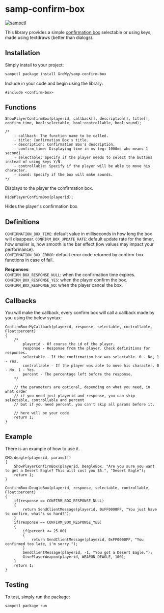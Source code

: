 # samp-confirm-box

[![sampctl](https://img.shields.io/badge/sampctl-samp--confirm--box-2f2f2f.svg?style=for-the-badge)](https://github.com/GroWy/samp-confirm-box)

This library provides a simple [confirmation box](https://i.imgur.com/uyMuSAk.png) selectable or using keys, made using textdraws (better than dialogs).

## Installation

Simply install to your project:

```bash
sampctl package install GroWy/samp-confirm-box
```

Include in your code and begin using the library:

```pawn
#include <confirm-box>
```

## Functions
```pawn
ShowPlayerConfirmBox(playerid, callback[], description[], title[], confirm_time, bool:selectable, bool:controllable, bool:sound);

/*
    - callback: The function name to be called.
    - title: Confirmation Box's title.
    - description: Confirmation Box's description.
    - confirm_time: Displaying time in ms (eg: 1000ms who means 1 second).
    - selectable: Specify if the player needs to select the buttons instead of using keys Y/N.
    - controllable: Specify if the player will be able to move his character.
    - sound: Specify if the box will make sounds.
*/
```
Displays to the player the confirmation box.
```pawn
HidePlayerConfirmBox(playerid);
```
Hides the player's confirmation box.

## Definitions
`CONFIRMATION_BOX_TIME`: default value in milliseconds in how long the box will disappear.
`CONFIRM_BOX_UPDATE_RATE`: default update rate for the timer, how smaller is, how smooth is the bar effect (low values may impact your performance).<br>
`CONFIRMATION_BOX_ERROR`: default error code returned by confirm-box functions in case of fail.<br>

**Responses**:<br>
`CONFIRM_BOX_RESPONSE_NULL`: when the confirmation time expires.<br>
`CONFIRM_BOX_RESPONSE_YES`: when the player confirm the box.<br>
`CONFIRM_BOX_RESPONSE_NO`: when the player cancel the box.<br>

## Callbacks
You will make the callback, every confirm box will call a callback made by you using the below syntax:
```pawn
ConfirmBox:MyCallback(playerid, response, selectable, controllable, Float:percent)
{
    /*
        playerid - Of course the id of the player.
        response - Response from the player. Check definitions for responses.
        selectable - If the confirmation box was selectable. 0 - No, 1 - Yes.
        controllable - If the player was able to move his character. 0 - No, 1 - Yes.
        percent - The percentage left before the response.
    */

    // the parameters are optional, depending on what you need, in what order
    // if you need just playerid and response, you can skip selectable, controllable and percent
    // but if you need percent, you can't skip all params before it.

    // here will be your code.
    return 1;
}
```

## Example
There is an example of how to use it.

```pawn
CMD:deagle(playerid, params[])
{
    ShowPlayerConfirmBox(playerid, DeagleBox, "Are you sure you want to get a Desert Eagle? This will cost you $5.", "Desert Eagle");
    return 1;
}

ConfirmBox:DeagleBox(playerid, response, selectable, controllable, Float:percent)
{
    if(response == CONFIRM_BOX_RESPONSE_NULL)
    {
        return SendClientMessage(playerid, 0xFF0000FF, "You just have to confirm, what's so hard?");
    }
    if(response == CONFIRM_BOX_RESPONSE_YES)
    {
        if(percent <= 25.00)
        {
            return SendClientMessage(playerid, 0xFF0000FF, "You confirmed too late, i'm sorry.");
        }
        SendClientMessage(playerid, -1, "You got a Desert Eagle.");
        GivePlayerWeapon(playerid, WEAPON_DEAGLE, 100);
    }
    return 1;
}
```

## Testing

To test, simply run the package:

```bash
sampctl package run
```

